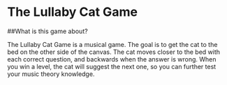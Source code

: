 # The Lullaby Cat Game

##What is this game about?

The Lullaby Cat Game is a musical game. The goal is to get the cat to the bed on the other side of the canvas.
The cat moves closer to the bed with each correct question, and backwards when the answer is wrong.
When you win a level, the cat will suggest the next one, so you can further test your music theory knowledge.
